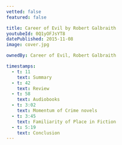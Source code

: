 ```yaml
---
vetted: false
featured: false

title: Career of Evil by Robert Galbraith
youtubeId: 0Q1yOFJsYT8
datePublished: 2015-11-08
image: cover.jpg

ownedBy: Career of Evil, Robert Galbraith

timestamps:
  - t: 11
    text: Summary
  - t: 42
    text: Review
  - t: 58
    text: Audiobooks
  - t: 3:02
    text: Momentum of Crime novels
  - t: 3:45
    text: Familiarity of Place in Fiction
  - t: 5:19
    text: Conclusion
---
```

